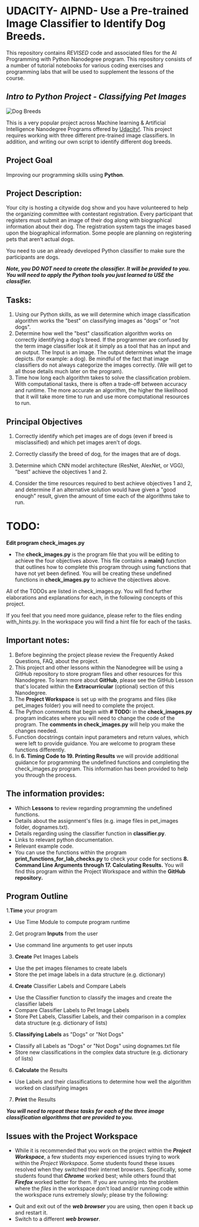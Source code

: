 # UDACITY- AIPND- Use a Pre-trained Image Classifier to Identify Dog Breeds.
This repository contains _REVISED_ code and associated files for the AI Programming with Python Nanodegree program. This repository consists of a number of tutorial notebooks for various coding exercises and programming labs that will be used to supplement the lessons of the course.

## _**Intro to Python Project - Classifying Pet Images**_

![Dog Breeds](https://user-images.githubusercontent.com/33560386/99956735-f053b600-2d9f-11eb-9bb1-12724685b68e.JPG)

This is a very popular project across Machine learning & Artificial Intelligence Nanodegree Programs offered by [Udacity!](https://www.udacity.com/). This project requires working with three different pre-trained image classifiers. In addition, and writing our own script to identify different dog breeds.

## **Project Goal**
Improving our programming skills using **Python**.

## **Project Description**:
Your city is hosting a citywide dog show and you have volunteered to help the organizing committee with contestant registration. Every participant that registers must submit an image of their dog along with biographical information about their dog. The registration system tags the images based upon the biographical information.
Some people are planning on registering pets that aren’t actual dogs.

You need to use an already developed Python classifier to make sure the participants are dogs.

_**Note, you DO NOT need to create the classifier. It will be provided to you. You will need to apply the Python tools you just learned to USE the classifier.**_

## **Tasks:**

1. Using our Python skills, as we will determine which image classification algorithm works the "best" on classifying images as "dogs" or "not dogs".
2. Determine how well the "best" classification algorithm works on correctly identifying a dog's breed.
If the programmer are confused by the term image classifier look at it simply as a tool that has an input and an output. The Input is an image. The output determines what the image depicts.
(for example: a dog). Be mindful of the fact that image classifiers do not always categorize the images correctly. (We will get to all those details much later on the program).
3. Time how long each algorithm takes to solve the classification problem. With computational tasks, there is often a trade-off between accuracy and runtime. The more accurate an algorithm, the higher the likelihood that it will take more time to run and use more computational resources to run.

## **Principal Objectives**

1. Correctly identify which pet images are of dogs (even if breed is misclassified) and which pet images aren't of dogs.
 
2. Correctly classify the breed of dog, for the images that are of dogs.
 
3. Determine which CNN model architecture (ResNet, AlexNet, or VGG), "best" achieve the objectives 1 and 2.
 
4. Consider the time resources required to best achieve objectives 1 and 2, and determine if an alternative solution would have given a "good enough" result, given the amount of time each of the algorithms take to run.


# **TODO:**

**Edit program check_images.py**
- The **check_images.py** is the program file that you will be editing to achieve the four objectives above. This file contains a **main()** function that outlines how to complete this program through using functions that have not yet been defined. You will be creating these undefined functions in **check_images.py** to achieve the objectives above.

All of the TODOs are listed in check_images.py. You will find further elaborations and explanations for each, in the following concepts of this project.

If you feel that you need more guidance, please refer to the files ending with_hints.py. In the workspace you will find a hint file for each of the tasks.

## **Important notes:**

1. Before beginning the project please review the Frequently Asked Questions, FAQ, about the project.
2. This project and other lessons within the Nanodegree will be using a GitHub repository to store program files and other resources for this Nanodegree. To learn more about **GitHub**, please see the GitHub Lesson that's located within the **Extracurricular** (optional) section of this Nanodegree.
3. The **Project Workspace** is set up with the programs and files (like pet_images folder) you will need to complete the project.
4. The Python comments that begin with **# TODO:** in the **check_images.py** program indicates where you will need to change the code of the program. The **comments in check_images.py** will help you make the changes needed.
5. Function docstrings contain input parameters and return values, which were left to provide guidance. You are welcome to program these functions differently.
6. In **6. Timing Code to 19. Printing Results** we will provide additional guidance for programming the undefined functions and completing the check_images.py program. This information has been provided to help you through the process.

## **The information provides:**

- Which **Lessons** to review regarding programming the undefined functions.
- Details about the assignment's files (e.g. image files in pet_images folder, dognames.txt).
- Details regarding using the classifier function in **classifier.py**.
- Links to relevant python documentation.
- Relevant example code.
- You can use the functions within the program **print_functions_for_lab_checks.py** to check your code for sections **8. Command Line Arguments through 17. Calculating Results.** You will find this program within the Project Workspace and within the **GitHub repository.**

## **Program Outline**

1.**Time** your program
- Use Time Module to compute program runtime
2. Get program **Inputs** from the user
- Use command line arguments to get user inputs
3. **Create** Pet Images Labels
- Use the pet images filenames to create labels
- Store the pet image labels in a data structure (e.g. dictionary)
4. **Create** Classifier Labels and Compare Labels
- Use the Classifier function to classify the images and create the classifier labels
- Compare Classifier Labels to Pet Image Labels
- Store Pet Labels, Classifier Labels, and their comparison in a complex data structure (e.g. dictionary of lists)
5. **Classifying Labels** as "Dogs" or "Not Dogs"
- Classify all Labels as "Dogs" or "Not Dogs" using dognames.txt file
- Store new classifications in the complex data structure (e.g. dictionary of lists)
6. **Calculate** the Results
- Use Labels and their classifications to determine how well the algorithm worked on classifying images
7. **Print** the Results

_**You will need to repeat these tasks for each of the three image classification algorithms that are provided to you.**_

## Issues with the Project Workspace
- While it is recommended that you work on the project within the **_Project Workspace_**, a few students _may_ experienced issues trying to work within the _Project Workspace_.  Some students found these issues resolved when they switched their internet browsers.  Specifically, some students found that **_Chrome_** worked best; while others found that **_Firefox_** worked better for them.  If you are running into the problem where the _files_ in the workspace don't load and/or running code within the workspace runs extremely slowly; please try the following:
* Quit and exit out of the **_web browser_** you are using, then open it back up and restart it.
* Switch to a different **_web browser_**. 
